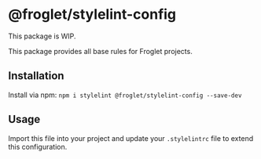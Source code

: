 # @froglet/stylelint-config

This package is WIP.

This package provides all base rules for Froglet projects.

## Installation

Install via npm:
`npm i stylelint @froglet/stylelint-config --save-dev`

## Usage

Import this file into your project and update your `.stylelintrc` file to extend
this configuration.
